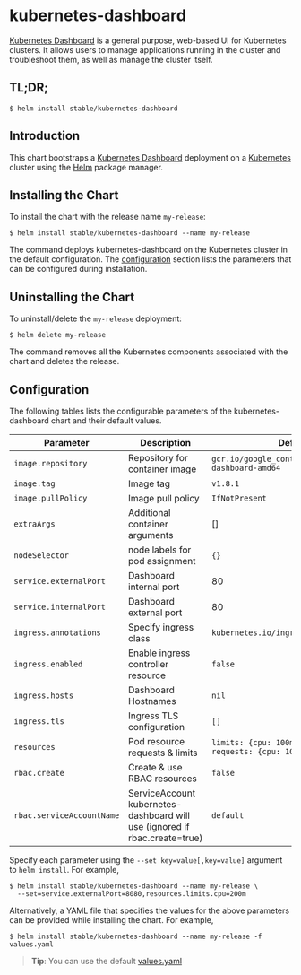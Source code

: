 # kubernetes-dashboard

[Kubernetes Dashboard](https://github.com/kubernetes/dashboard) is a general purpose, web-based UI for Kubernetes clusters. It allows users to manage applications running in the cluster and troubleshoot them, as well as manage the cluster itself.


## TL;DR;

```console
$ helm install stable/kubernetes-dashboard
```

## Introduction

This chart bootstraps a [Kubernetes Dashboard](https://github.com/kubernetes/dashboard) deployment on a [Kubernetes](http://kubernetes.io) cluster using the [Helm](https://helm.sh) package manager.

## Installing the Chart

To install the chart with the release name `my-release`:

```console
$ helm install stable/kubernetes-dashboard --name my-release
```

The command deploys kubernetes-dashboard on the Kubernetes cluster in the default configuration. The [configuration](#configuration) section lists the parameters that can be configured during installation.

## Uninstalling the Chart

To uninstall/delete the `my-release` deployment:

```console
$ helm delete my-release
```

The command removes all the Kubernetes components associated with the chart and deletes the release.

## Configuration

The following tables lists the configurable parameters of the kubernetes-dashboard chart and their default values.

| Parameter              | Description                        | Default                                                                  |
|------------------------|------------------------------------|--------------------------------------------------------------------------|
| `image.repository`     | Repository for container image     | `gcr.io/google_containers/kubernetes-dashboard-amd64`                    |
| `image.tag`            | Image tag                          | `v1.8.1`                                                                 |
| `image.pullPolicy`     | Image pull policy                  | `IfNotPresent`                                                           |
| `extraArgs`            | Additional container arguments     | []                                                                       |
| `nodeSelector`         | node labels for pod assignment     | `{}`                                                                     |
| `service.externalPort` | Dashboard internal port            | 80                                                                       |
| `service.internalPort` | Dashboard external port            | 80                                                                       |
| `ingress.annotations`  | Specify ingress class              | `kubernetes.io/ingress.class: nginx`                                     |
| `ingress.enabled`      | Enable ingress controller resource | `false`                                                                  |
| `ingress.hosts`        | Dashboard Hostnames                | `nil`                                                                    |
| `ingress.tls`          | Ingress TLS configuration          | `[]`                                                                     |
| `resources`            | Pod resource requests & limits     | `limits: {cpu: 100m, memory: 50Mi}, requests: {cpu: 100m, memory: 50Mi}` |
| `rbac.create`          | Create & use RBAC resources        | `false`                                                                  |
| `rbac.serviceAccountName` |  ServiceAccount kubernetes-dashboard will use (ignored if rbac.create=true) | `default`        |

Specify each parameter using the `--set key=value[,key=value]` argument to `helm install`. For example,

```console
$ helm install stable/kubernetes-dashboard --name my-release \
  --set=service.externalPort=8080,resources.limits.cpu=200m
```

Alternatively, a YAML file that specifies the values for the above parameters can be provided while installing the chart. For example,

```console
$ helm install stable/kubernetes-dashboard --name my-release -f values.yaml
```

> **Tip**: You can use the default [values.yaml](values.yaml)
